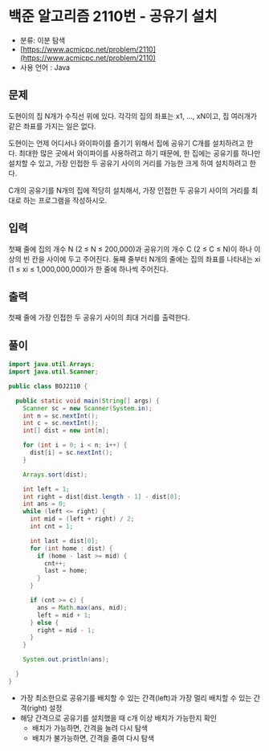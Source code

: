 백준 알고리즘 2110번 - 공유기 설치
========

- 분류: 이분 탐색
- [https://www.acmicpc.net/problem/2110](https://www.acmicpc.net/problem/2110)
- 사용 언어 : Java


## 문제

도현이의 집 N개가 수직선 위에 있다. 각각의 집의 좌표는 x1, ..., xN이고, 집 여러개가 같은 좌표를 가지는 일은 없다.

도현이는 언제 어디서나 와이파이를 즐기기 위해서 집에 공유기 C개를 설치하려고 한다. 최대한 많은 곳에서 와이파이를 사용하려고 하기 때문에, 한 집에는 공유기를 하나만 설치할 수 있고, 가장 인접한 두 공유기 사이의 거리를 가능한 크게 하여 설치하려고 한다.

C개의 공유기를 N개의 집에 적당히 설치해서, 가장 인접한 두 공유기 사이의 거리를 최대로 하는 프로그램을 작성하시오.


## 입력

첫째 줄에 집의 개수 N (2 ≤ N ≤ 200,000)과 공유기의 개수 C (2 ≤ C ≤ N)이 하나 이상의 빈 칸을 사이에 두고 주어진다. 둘째 줄부터 N개의 줄에는 집의 좌표를 나타내는 xi (1 ≤ xi ≤ 1,000,000,000)가 한 줄에 하나씩 주어진다.


## 출력

첫째 줄에 가장 인접한 두 공유기 사이의 최대 거리를 출력한다.


## 풀이 

```java
import java.util.Arrays;
import java.util.Scanner;

public class BOJ2110 {

  public static void main(String[] args) {
    Scanner sc = new Scanner(System.in);
    int n = sc.nextInt();
    int c = sc.nextInt();
    int[] dist = new int[n];

    for (int i = 0; i < n; i++) {
      dist[i] = sc.nextInt();
    }

    Arrays.sort(dist);

    int left = 1;
    int right = dist[dist.length - 1] - dist[0];
    int ans = 0;
    while (left <= right) {
      int mid = (left + right) / 2;
      int cnt = 1;

      int last = dist[0];
      for (int home : dist) {
        if (home - last >= mid) {
          cnt++;
          last = home;
        }
      }

      if (cnt >= c) {
        ans = Math.max(ans, mid);
        left = mid + 1;
      } else {
        right = mid - 1;
      }
    }

    System.out.println(ans);

  }
}
```

- 가장 최소한으로 공유기를 배치할 수 있는 간격(left)과 가장 멀리 배치할 수 있는 간격(right) 설정
- 해당 간격으로 공유기를 설치했을 때 c개 이상 배치가 가능한지 확인
  - 배치가 가능하면, 간격을 늘려 다시 탐색
  - 배치가 불가능하면, 간격을 줄여 다시 탐색